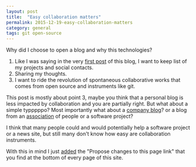 ```yaml
---
layout: post
title:  "Easy collaboration matters"
permalink: 2015-12-19-easy-collaboration-matters
category: general
tags: git open-source
---
```


Why did I choose to open a blog and why this technologies?

1. Like I was saying in the very [first post](/2015-12-13-welcome-to-my-personal-web-site) of this blog, I want to keep list of my projects and social contacts.
2. Sharing my thoughts.
3. I want to ride the revolution of spontaneous collaborative works that comes from open source and instruments like git.

This post is mostly about point 3, maybe you think that a personal blog is less impacted by collaboration and you are partially right. But what about a simple typppppo?
Most importantly what about a [company blog](http://blog.eternitywall.it)? or a blog from an [association](http://assobit.github.io) of people or a software project?

I think that many people could and would potentially help a software project or a news site, but still many don't know how easy are collaboration instruments.

With this in mind I just [added](https://github.com/RCasatta/rcasatta.github.io/commit/da7f051ce7746c29cd99c760a22dcc86b836d322) the "Propose changes to this page link" that you find at the bottom of every page of this site.
